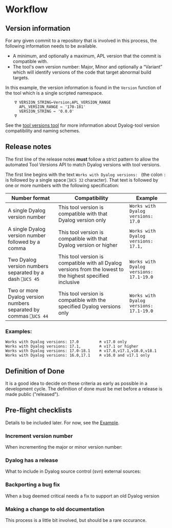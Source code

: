 # Workflow

## Version information
For any given commit to a repository that is involved in this process, the following information needs to be available.

-	A minimum, and optionally a maximum, APL version that the commit is compatible with.
-	The tool's own version number: Major, Minor and optionally a “Variant” which will identify versions of the code that target abnormal build targets. 

In this example, the version information is found in the `Version` function of the tool which is a single scripted namespace.

```APL
    ∇ VERSION_STRING←Version;APL_VERSION_RANGE
      APL_VERSION_RANGE ← '170-181'
      VERSION_STRING ← '0.0.0'
    ∇
```

See the [tool versions tool](ToolVersions.md) for more information about Dyalog-tool version compatibility and naming schemes.

## Release notes
The first line of the release notes **must** follow a strict pattern to allow the automated Tool Versions API to match Dyalog versions with tool versions.

The first line begins with the text `Works with Dyalog versions: ` (the colon `:` is followed by a single space `⎕UCS 32` character). That text is followed by one or more numbers with the following specification:

|Number format|Compatibility|Example|
|---|---|---|
|A single Dyalog version number | This tool version is compatible with that Dyalog version only | `Works with Dyalog versions: 17.0`
|A single Dyalog version number followed by a comma | This tool version is compatible with that Dyalog version or higher | `Works with Dyalog versions: 17.1,`
|Two Dyalog version numbers separated by a dash `⎕UCS 45` | This tool version is compatible with all Dyalog versions from the lowest to the highest specified inclusive | `Works with Dyalog versions: 17.1-19.0`
|Two or more Dyalog version numbers separated by commas `⎕UCS 44` | This tool version is compatible with the specified Dyalog versions only | `Works with Dyalog versions: 17.1-19.0`

### Examples:
```text
Works with Dyalog versions: 17.0         ⍝ v17.0 only
Works with Dyalog versions: 17.1,        ⍝ v17.1 or higher
Works with Dyalog versions: 17.0-18.1    ⍝ v17.0,v17.1,v18.0,v18.1
Works with Dyalog versions: 16.0,17.1    ⍝ v16.0 and v17.1 only
```

## Definition of Done
It is a good idea to decide on these criteria as early as possible in a development cycle. The definition of done must be met before a release is made public ("released").

## Pre-flight checklists
Details to be included later. For now, see the [Example](Example.md).

### Increment version number
When incrementing the major or minor version number:

### Dyalog has a release
What to include in Dyalog source control (svn) external sources:

### Backporting a bug fix
When a bug deemed critical needs a fix to support an old Dyalog version

### Making a change to old documentation
This process is a little bit involved, but should be a rare occurance.
